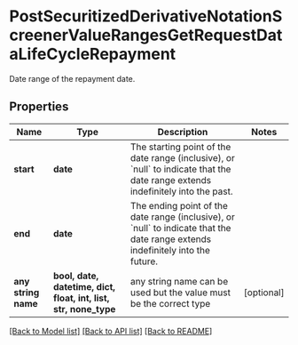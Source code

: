 # PostSecuritizedDerivativeNotationScreenerValueRangesGetRequestDataLifeCycleRepayment

Date range of the repayment date.

## Properties
Name | Type | Description | Notes
------------ | ------------- | ------------- | -------------
**start** | **date** | The starting point of the date range (inclusive), or &#x60;null&#x60; to indicate that the date range extends indefinitely into the past. | 
**end** | **date** | The ending point of the date range (inclusive), or &#x60;null&#x60; to indicate that the date range extends indefinitely into the future. | 
**any string name** | **bool, date, datetime, dict, float, int, list, str, none_type** | any string name can be used but the value must be the correct type | [optional]

[[Back to Model list]](../README.md#documentation-for-models) [[Back to API list]](../README.md#documentation-for-api-endpoints) [[Back to README]](../README.md)


